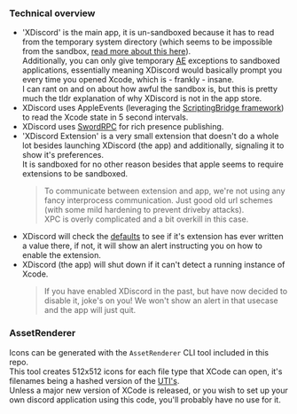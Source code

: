 
### Technical overview

- 'XDiscord' is the main app, it is un-sandboxed because it has to read from the temporary system directory (which seems to be impossible from the sandbox, [read more about this here](https://github.com/Azoy/SwordRPC/issues/1)).  
  Additionally, you can only give temporary [AE](https://developer.apple.com/documentation/coreservices/apple_events) exceptions to sandboxed applications, essentially meaning XDiscord would basically prompt you every time you opened Xcode, which is - frankly - insane.  
  I can rant on and on about how awful the sandbox is, but this is pretty much the tldr explanation of why XDiscord is not in the app store.
- XDiscord uses AppleEvents (leveraging the [ScriptingBridge framework](https://developer.apple.com/documentation/scriptingbridge)) to read the Xcode state in 5 second intervals.
- XDiscord uses [SwordRPC](https://github.com/Azoy/SwordRPC) for rich presence publishing.
- 'XDiscord Extension' is a very small extension that doesn't do a whole lot besides launching XDiscord (the app) and additionally, signaling it to show it's preferences.  
  It is sandboxed for no other reason besides that apple seems to require extensions to be sandboxed.
  > To communicate between extension and app, we're not using any fancy interprocess communication. Just good old url schemes (with some mild hardening to prevent driveby attacks).  
  > XPC is overly complicated and a bit overkill in this case.
- XDiscord will check the [defaults](https://developer.apple.com/library/archive/documentation/Cocoa/Conceptual/UserDefaults/Introduction/Introduction.html) to see if it's extension has ever written a value there, if not, it will show an alert instructing you on how to enable the extension.  
- XDiscord (the app) will shut down if it can't detect a running instance of Xcode.
  > If you have enabled XDiscord in the past, but have now decided to disable it, joke's on you! We won't show an alert in that usecase and the app will just quit.

### AssetRenderer

Icons can be generated with the `AssetRenderer` CLI tool included in this repo.  
This tool creates 512x512 icons for each file type that XCode can open, it's filenames being a hashed version of the [UTI's](https://en.wikipedia.org/wiki/Uniform_Type_Identifier).  
Unless a major new version of XCode is released, or you wish to set up your own discord application using this code, you'll probably have no use for it.
